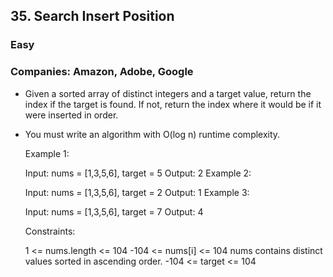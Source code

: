 ## 35. Search Insert Position
### Easy

### Companies: Amazon, Adobe, Google


 - Given a sorted array of distinct integers and a target value, return the index if the target is found. If not, return the index where it would be if it were inserted in order.

 - You must write an algorithm with O(log n) runtime complexity.

    Example 1:

    Input: nums = [1,3,5,6], target = 5
    Output: 2
    Example 2:

    Input: nums = [1,3,5,6], target = 2
    Output: 1
    Example 3:

    Input: nums = [1,3,5,6], target = 7
    Output: 4
    

    Constraints:

    1 <= nums.length <= 104
    -104 <= nums[i] <= 104
    nums contains distinct values sorted in ascending order.
    -104 <= target <= 104